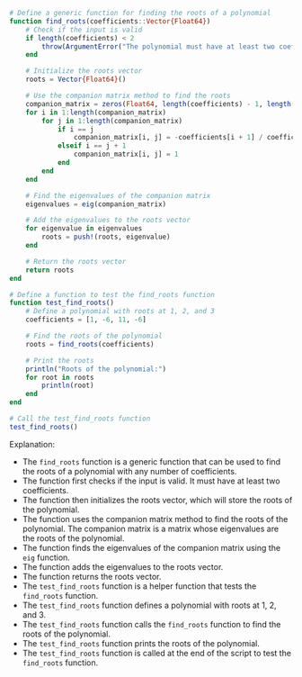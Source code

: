 ```julia
# Define a generic function for finding the roots of a polynomial
function find_roots(coefficients::Vector{Float64})
    # Check if the input is valid
    if length(coefficients) < 2
        throw(ArgumentError("The polynomial must have at least two coefficients."))
    end

    # Initialize the roots vector
    roots = Vector{Float64}()

    # Use the companion matrix method to find the roots
    companion_matrix = zeros(Float64, length(coefficients) - 1, length(coefficients) - 1)
    for i in 1:length(companion_matrix)
        for j in 1:length(companion_matrix)
            if i == j
                companion_matrix[i, j] = -coefficients[i + 1] / coefficients[1]
            elseif i == j + 1
                companion_matrix[i, j] = 1
            end
        end
    end

    # Find the eigenvalues of the companion matrix
    eigenvalues = eig(companion_matrix)

    # Add the eigenvalues to the roots vector
    for eigenvalue in eigenvalues
        roots = push!(roots, eigenvalue)
    end

    # Return the roots vector
    return roots
end

# Define a function to test the find_roots function
function test_find_roots()
    # Define a polynomial with roots at 1, 2, and 3
    coefficients = [1, -6, 11, -6]

    # Find the roots of the polynomial
    roots = find_roots(coefficients)

    # Print the roots
    println("Roots of the polynomial:")
    for root in roots
        println(root)
    end
end

# Call the test_find_roots function
test_find_roots()
```

Explanation:

* The `find_roots` function is a generic function that can be used to find the roots of a polynomial with any number of coefficients.
* The function first checks if the input is valid. It must have at least two coefficients.
* The function then initializes the roots vector, which will store the roots of the polynomial.
* The function uses the companion matrix method to find the roots of the polynomial. The companion matrix is a matrix whose eigenvalues are the roots of the polynomial.
* The function finds the eigenvalues of the companion matrix using the `eig` function.
* The function adds the eigenvalues to the roots vector.
* The function returns the roots vector.
* The `test_find_roots` function is a helper function that tests the `find_roots` function.
* The `test_find_roots` function defines a polynomial with roots at 1, 2, and 3.
* The `test_find_roots` function calls the `find_roots` function to find the roots of the polynomial.
* The `test_find_roots` function prints the roots of the polynomial.
* The `test_find_roots` function is called at the end of the script to test the `find_roots` function.